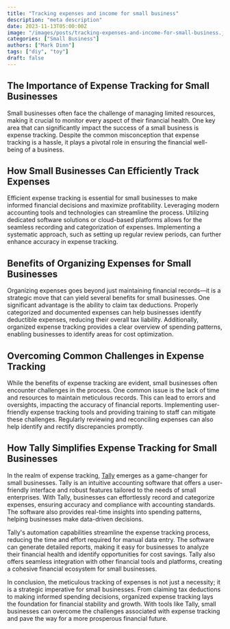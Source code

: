 ```yaml
---
title: "Tracking expenses and income for small business"
description: "meta description"
date: 2023-11-13T05:00:00Z
image: "/images/posts/tracking-expenses-and-income-for-small-business.jpg"
categories: ["Small Business"]
authors: ["Mark Dinn"]
tags: ["diy", "toy"]
draft: false
---
```


## The Importance of Expense Tracking for Small Businesses

Small businesses often face the challenge of managing limited resources, making it crucial to monitor every aspect of their financial health. One key area that can significantly impact the success of a small business is expense tracking. Despite the common misconception that expense tracking is a hassle, it plays a pivotal role in ensuring the financial well-being of a business.

## How Small Businesses Can Efficiently Track Expenses

Efficient expense tracking is essential for small businesses to make informed financial decisions and maximize profitability. Leveraging modern accounting tools and technologies can streamline the process. Utilizing dedicated software solutions or cloud-based platforms allows for the seamless recording and categorization of expenses. Implementing a systematic approach, such as setting up regular review periods, can further enhance accuracy in expense tracking.

## Benefits of Organizing Expenses for Small Businesses

Organizing expenses goes beyond just maintaining financial records—it is a strategic move that can yield several benefits for small businesses. One significant advantage is the ability to claim tax deductions. Properly categorized and documented expenses can help businesses identify deductible expenses, reducing their overall tax liability. Additionally, organized expense tracking provides a clear overview of spending patterns, enabling businesses to identify areas for cost optimization.

## Overcoming Common Challenges in Expense Tracking

While the benefits of expense tracking are evident, small businesses often encounter challenges in the process. One common issue is the lack of time and resources to maintain meticulous records. This can lead to errors and oversights, impacting the accuracy of financial reports. Implementing user-friendly expense tracking tools and providing training to staff can mitigate these challenges. Regularly reviewing and reconciling expenses can also help identify and rectify discrepancies promptly.

## How Tally Simplifies Expense Tracking for Small Businesses

In the realm of expense tracking, [Tally](/) emerges as a game-changer for small businesses. Tally is an intuitive accounting software that offers a user-friendly interface and robust features tailored to the needs of small enterprises. With Tally, businesses can effortlessly record and categorize expenses, ensuring accuracy and compliance with accounting standards. The software also provides real-time insights into spending patterns, helping businesses make data-driven decisions.

Tally's automation capabilities streamline the expense tracking process, reducing the time and effort required for manual data entry. The software can generate detailed reports, making it easy for businesses to analyze their financial health and identify opportunities for cost savings. Tally also offers seamless integration with other financial tools and platforms, creating a cohesive financial ecosystem for small businesses.

In conclusion, the meticulous tracking of expenses is not just a necessity; it is a strategic imperative for small businesses. From claiming tax deductions to making informed spending decisions, organized expense tracking lays the foundation for financial stability and growth. With tools like Tally, small businesses can overcome the challenges associated with expense tracking and pave the way for a more prosperous financial future.

